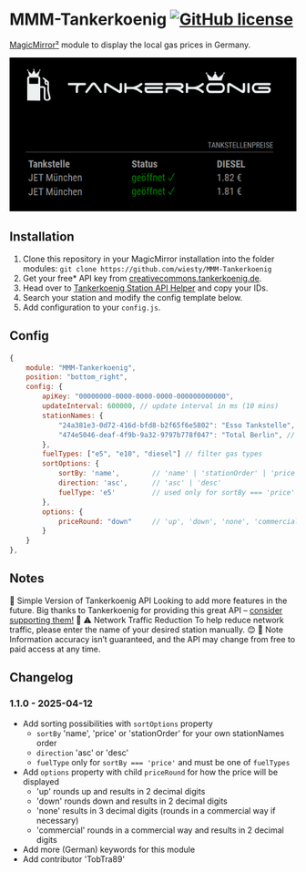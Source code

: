 # MMM-Tankerkoenig [![GitHub license](https://img.shields.io/badge/license-CC--BY--NC--SA--4.0-lightgrey.svg)](https://raw.githubusercontent.com/wiesty/MMM-Tankerkoenig/refs/heads/main/LICENSE)

[MagicMirror²](https://github.com/MichMich/MagicMirror) module to display the local gas prices in Germany.

![example](example.jpg)

## Installation

1. Clone this repository in your MagicMirror installation into the folder modules:
    `git clone https://github.com/wiesty/MMM-Tankerkoenig`
2. Get your free* API key from [creativecommons.tankerkoenig.de](https://creativecommons.tankerkoenig.de/).
3. Head over to [Tankerkoenig Station API Helper](https://wiesty.de/tkhelper/) and copy your IDs.
4. Search your station and modify the config template below.
5. Add configuration to your `config.js`.

## Config

```js
{
    module: "MMM-Tankerkoenig",
    position: "bottom_right",
    config: {
        apiKey: "00000000-0000-0000-0000-000000000000", 
        updateInterval: 600000, // update interval in ms (10 mins)
        stationNames: {
            "24a381e3-0d72-416d-bfd8-b2f65f6e5802": "Esso Tankstelle", // ID with custom name
            "474e5046-deaf-4f9b-9a32-9797b778f047": "Total Berlin", // another ID possible
        },
        fuelTypes: ["e5", "e10", "diesel"] // filter gas types
        sortOptions: {
            sortBy: 'name',        // 'name' | 'stationOrder' | 'price'
            direction: 'asc',      // 'asc' | 'desc'
            fuelType: 'e5'         // used only for sortBy === 'price'
        },
        options: {
            priceRound: "down"     // 'up', 'down', 'none', 'commercial'
        }
    }
},
```

## Notes

🚀 Simple Version of Tankerkoenig API
Looking to add more features in the future. Big thanks to Tankerkoenig for providing this great API – [consider supporting them!](https://www.tankerkoenig.de/spende/?app=API) 🙌
⚠️ Network Traffic Reduction
To help reduce network traffic, please enter the name of your desired station manually. 😊
📢 Note
Information accuracy isn’t guaranteed, and the API may change from free to paid access at any time.

## Changelog

### 1.1.0 - 2025-04-12
- Add sorting possibilities with `sortOptions` property
    - `sortBy` 'name', 'price' or 'stationOrder' for your own stationNames order
    - `direction` 'asc' or 'desc'
    - `fuelType` only for `sortBy === 'price'` and must be one of `fuelTypes`
- Add `options` property with child `priceRound` for how the price will be displayed
    - 'up' rounds up and results in 2 decimal digits
    - 'down' rounds down and results in 2 decimal digits
    - 'none' results in 3 decimal digits (rounds in a commercial way if necessary)
    - 'commercial' rounds in a commercial way and results in 2 decimal digits
- Add more (German) keywords for this module
- Add contributor 'TobTra89'